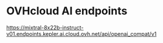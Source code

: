 # OVHcloud AI endpoints

https://mixtral-8x22b-instruct-v01.endpoints.kepler.ai.cloud.ovh.net/api/openai_compat/v1
